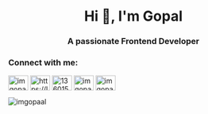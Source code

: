 <h1 align="center">Hi 👋, I'm Gopal</h1>
<h3 align="center">A passionate Frontend Developer</h3>

<h3 align="left">Connect with me:</h3>
<p align="left">
<a href="https://twitter.com/imgopaal" target="blank"><img align="center" src="https://raw.githubusercontent.com/rahuldkjain/github-profile-readme-generator/master/src/images/icons/Social/twitter.svg" alt="imgopaal" height="30" width="40" /></a>
<a href="https://linkedin.com/in/https://linkedin.com/in/imgopaal" target="blank"><img align="center" src="https://raw.githubusercontent.com/rahuldkjain/github-profile-readme-generator/master/src/images/icons/Social/linked-in-alt.svg" alt="https://linkedin.com/in/imgopaal" height="30" width="40" /></a>
<a href="https://stackoverflow.com/users/13601534/gopal-das" target="blank"><img align="center" src="https://raw.githubusercontent.com/rahuldkjain/github-profile-readme-generator/master/src/images/icons/Social/stack-overflow.svg" alt="13601534/gopal-das" height="30" width="40" /></a>
<a href="https://instagram.com/imgopaal" target="blank"><img align="center" src="https://raw.githubusercontent.com/rahuldkjain/github-profile-readme-generator/master/src/images/icons/Social/instagram.svg" alt="imgopaal" height="30" width="40" /></a>
<a href="https://www.leetcode.com/imgopaal" target="blank"><img align="center" src="https://raw.githubusercontent.com/rahuldkjain/github-profile-readme-generator/master/src/images/icons/Social/leet-code.svg" alt="imgopaal" height="30" width="40" /></a>
</p>



<p><img align="center" src="https://github-readme-streak-stats.herokuapp.com/?user=imgopaal&" alt="imgopaal" /></p>
